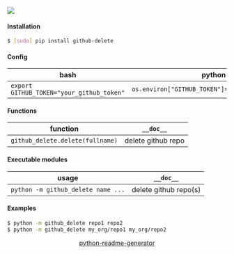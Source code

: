 <!--
https://pypi.org/project/readme-generator/
https://pypi.org/project/python-readme-generator/
-->

[![](https://img.shields.io/pypi/pyversions/github-delete.svg?longCache=True)](https://pypi.org/project/github-delete/)

#### Installation
```bash
$ [sudo] pip install github-delete
```

#### Config
bash|python
-|-
`export GITHUB_TOKEN="your_github_token"`|`os.environ["GITHUB_TOKEN"]="your_github_token"`

#### Functions
function|`__doc__`
-|-
`github_delete.delete(fullname)` |delete github repo

#### Executable modules
usage|`__doc__`
-|-
`python -m github_delete name ...` |delete github repo(s)

#### Examples
```bash
$ python -m github_delete repo1 repo2
$ python -m github_delete my_org/repo1 my_org/repo2
```

<p align="center">
    <a href="https://pypi.org/project/python-readme-generator/">python-readme-generator</a>
</p>